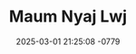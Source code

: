 ---
layout: movie-video-data
date: 2025-03-01 21:25:08 -0779
categories: movie

# Site Attributes
title: "Maum Nyaj Lwj"
permalink: "/movie/Maum_Nyaj_Lwj"

# Movie Attributes
synopsis: ""
producer: "Herr's Video Production"
director: ""
writer: ""
video_link: "https://youtu.be/mTnIlIj97BM?si=u8lhsjiitv7DNuqo"
genre: "Folklore"
year: "1996"
release_type: "VHS"
storage: "Center for Hmong Studies"
thumbnail: "/assets/images/movie_thumbnails/Maum Nyaj Lwj.jpeg"
publishing_company: "Herr's Video Productions"

# Sequels + Parts
base_movie: ""
total_parts: 
sequel: ""

# Movie Cast
cast:
- name: "Taub Hawj"
- name: "Kub Vaj"
- name: "Kub Lis"
- name: "Neeb Thoj"
- name: "Tub Hawj"
- name: "Yob Lis"
- name: "Ntxawm Yaj"
---